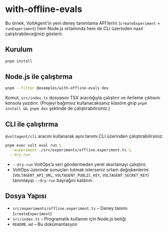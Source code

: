 # with-offline-evals

Bu örnek, VoltAgent’in yeni deney tanımlama API’lerini (`createExperiment` + `runExperiment`) hem Node.js ortamında hem de CLI üzerinden nasıl çalıştırabileceğinizi gösterir.

## Kurulum

```bash
pnpm install
```

## Node.js ile çalıştırma

```bash
pnpm --filter @examples/with-offline-evals dev
```

Komut, `src/index.ts` dosyasını TSX aracılığıyla çalıştırır ve ilerleme çıktısını konsola yazdırır. (Projeyi bağımsız kullanacaksanız klasöre girip `pnpm install && pnpm dev` şeklinde de çalıştırabilirsiniz.)

## CLI ile çalıştırma

`@voltagent/cli` aracını kullanarak aynı tanımı CLI üzerinden çalıştırabilirsiniz:

```bash
pnpm exec volt eval run \
  --experiment ./src/experiments/offline.experiment.ts \
  --dry-run
```

- `--dry-run` VoltOps’a veri göndermeden yerel skorlamayı çalıştırır.
- VoltOps üzerinde sonuçları tutmak isterseniz ortam değişkenlerini (`VOLTAGENT_API_URL`, `VOLTAGENT_PUBLIC_KEY`, `VOLTAGENT_SECRET_KEY`) tanımlayıp `--dry-run` bayrağını kaldırın.

## Dosya Yapısı

- `src/experiments/offline.experiment.ts` – Deney tanımı (`createExperiment`)
- `src/index.ts` – Programatik kullanım için Node.js betiği
- `README.md` – Bu dokümantasyon
